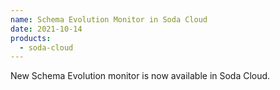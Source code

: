 ```yaml
---
name: Schema Evolution Monitor in Soda Cloud
date: 2021-10-14
products:
  - soda-cloud
---
```

New Schema Evolution monitor is now available in Soda Cloud. 